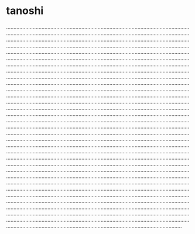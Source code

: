 # tanoshi
.......................................................................................................................................................................................................................................................................................................................................................................................................................................................................................................................................................................................................................................................................................................................................................................................................................................................................................................................................................................................................................................................................................................................................................................................................................................................................................................................................................................................................................................................................................................................................................................................................................................................................................................................................................................................................................................................................................................................................................................................................................................................................................................................................................................................................................................................................................................................................................................................................................................................................................................................................................................................................................................................................................................................................................................................................................................................................................................................................................................................................................................................................................................................................................................................................................................................................................................................................................................................................................................................................................................................................................................................................................................................................................................................................................................................................................................................................................................................................................................................................................................................................................................................................................................................................................................................